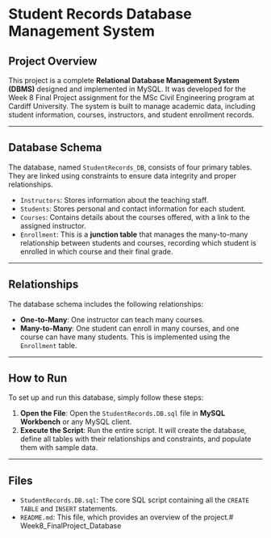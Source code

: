 # Student Records Database Management System

## Project Overview

This project is a complete **Relational Database Management System (DBMS)** designed and implemented in MySQL. It was developed for the Week 8 Final Project assignment for the MSc Civil Engineering program at Cardiff University. The system is built to manage academic data, including student information, courses, instructors, and student enrollment records.

---

## Database Schema

The database, named `StudentRecords_DB`, consists of four primary tables. They are linked using constraints to ensure data integrity and proper relationships.

* `Instructors`: Stores information about the teaching staff.
* `Students`: Stores personal and contact information for each student.
* `Courses`: Contains details about the courses offered, with a link to the assigned instructor.
* `Enrollment`: This is a **junction table** that manages the many-to-many relationship between students and courses, recording which student is enrolled in which course and their final grade.

---

## Relationships

The database schema includes the following relationships:

* **One-to-Many**: One instructor can teach many courses.
* **Many-to-Many**: One student can enroll in many courses, and one course can have many students. This is implemented using the `Enrollment` table.

---

## How to Run

To set up and run this database, simply follow these steps:

1.  **Open the File**: Open the `StudentRecords.DB.sql` file in **MySQL Workbench** or any MySQL client.
2.  **Execute the Script**: Run the entire script. It will create the database, define all tables with their relationships and constraints, and populate them with sample data.

---

## Files

* `StudentRecords.DB.sql`: The core SQL script containing all the `CREATE TABLE` and `INSERT` statements.
* `README.md`: This file, which provides an overview of the project.# Week8_FinalProject_Database
